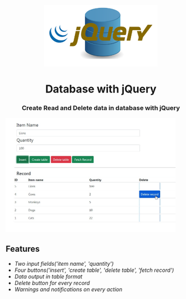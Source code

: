<p align="center"><img src="db.png" width="300px"></p>

<h1 align="center">
    <strong>Database with jQuery</strong>
</h1>
<h3 align="center">
    Create Read and Delete data in database with jQuery
</h3>

<p align="left"><img src="Screenshot.jpg" width="450px"></p>

## Features
* *Two input fields('item name', 'quantity')*
* *Four buttons('insert', 'create table', 'delete table', 'fetch record')*
* *Data output in table format*
* *Delete button for every record*
* *Warnings and notifications on every action*


